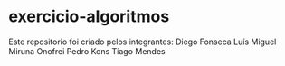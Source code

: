 # exercicio-algoritmos
Este repositorio foi criado pelos integrantes:  Diego Fonseca  Luís  Miguel  Miruna Onofrei  Pedro Kons  Tiago Mendes
